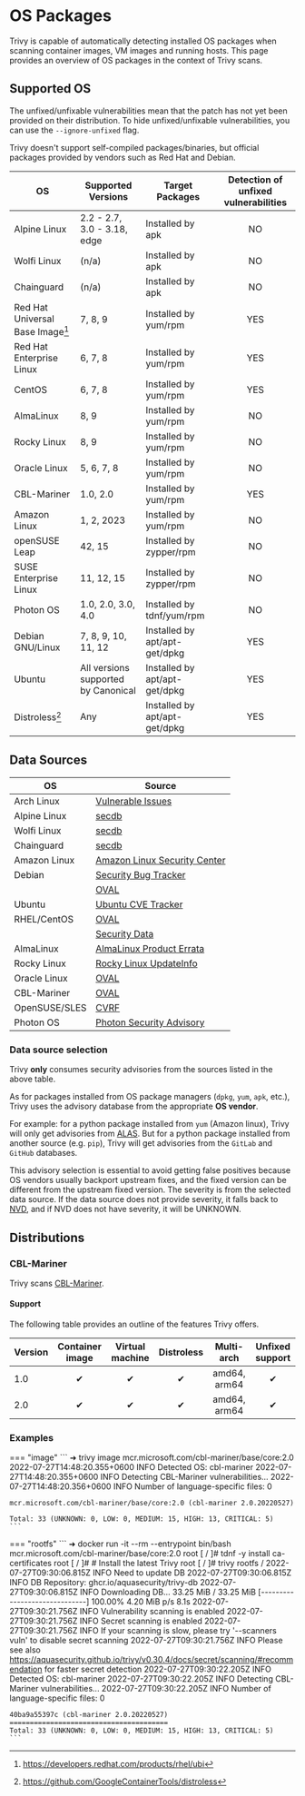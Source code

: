 # OS Packages
Trivy is capable of automatically detecting installed OS packages when scanning container images, VM images and running hosts.
This page provides an overview of OS packages in the context of Trivy scans.

## Supported OS

The unfixed/unfixable vulnerabilities mean that the patch has not yet been provided on their distribution.
To hide unfixed/unfixable vulnerabilities, you can use the `--ignore-unfixed` flag.

Trivy doesn't support self-compiled packages/binaries, but official packages provided by vendors such as Red Hat and Debian.

| OS                               | Supported Versions                  | Target Packages               | Detection of unfixed vulnerabilities |
| -------------------------------- | ----------------------------------- | ----------------------------- | :----------------------------------: |
| Alpine Linux                     | 2.2 - 2.7, 3.0 - 3.18, edge         | Installed by apk              |                  NO                  |
| Wolfi Linux                      | (n/a)                               | Installed by apk              |                  NO                  |
| Chainguard                       | (n/a)                               | Installed by apk              |                  NO                  |
| Red Hat Universal Base Image[^1] | 7, 8, 9                             | Installed by yum/rpm          |                 YES                  |
| Red Hat Enterprise Linux         | 6, 7, 8                             | Installed by yum/rpm          |                 YES                  |
| CentOS                           | 6, 7, 8                             | Installed by yum/rpm          |                 YES                  |
| AlmaLinux                        | 8, 9                                | Installed by yum/rpm          |                  NO                  |
| Rocky Linux                      | 8, 9                                | Installed by yum/rpm          |                  NO                  |
| Oracle Linux                     | 5, 6, 7, 8                          | Installed by yum/rpm          |                  NO                  |
| CBL-Mariner                      | 1.0, 2.0                            | Installed by yum/rpm          |                 YES                  |
| Amazon Linux                     | 1, 2, 2023                          | Installed by yum/rpm          |                  NO                  |
| openSUSE Leap                    | 42, 15                              | Installed by zypper/rpm       |                  NO                  |
| SUSE Enterprise Linux            | 11, 12, 15                          | Installed by zypper/rpm       |                  NO                  |
| Photon OS                        | 1.0, 2.0, 3.0, 4.0                  | Installed by tdnf/yum/rpm     |                  NO                  |
| Debian GNU/Linux                 | 7, 8, 9, 10, 11, 12                 | Installed by apt/apt-get/dpkg |                 YES                  |
| Ubuntu                           | All versions supported by Canonical | Installed by apt/apt-get/dpkg |                 YES                  |
| Distroless[^2]                   | Any                                 | Installed by apt/apt-get/dpkg |                 YES                  |

## Data Sources

| OS            | Source                                 |
| ------------- | -------------------------------------- |
| Arch Linux    | [Vulnerable Issues][arch]              |
| Alpine Linux  | [secdb][alpine]                        |
| Wolfi Linux   | [secdb][wolfi]                         |
| Chainguard    | [secdb][chainguard]                    |
| Amazon Linux  | [Amazon Linux Security Center][amazon] |
| Debian        | [Security Bug Tracker][debian-tracker] |
|               | [OVAL][debian-oval]                    |
| Ubuntu        | [Ubuntu CVE Tracker][ubuntu]           |
| RHEL/CentOS   | [OVAL][rhel-oval]                      |
|               | [Security Data][rhel-api]              |
| AlmaLinux     | [AlmaLinux Product Errata][alma]       |
| Rocky Linux   | [Rocky Linux UpdateInfo][rocky]        |
| Oracle Linux  | [OVAL][oracle]                         |
| CBL-Mariner   | [OVAL][mariner]                        |
| OpenSUSE/SLES | [CVRF][suse]                           |
| Photon OS     | [Photon Security Advisory][photon]     |

### Data source selection
Trivy **only** consumes security advisories from the sources listed in the above table.

As for packages installed from OS package managers (`dpkg`, `yum`, `apk`, etc.), Trivy uses the advisory database from the appropriate **OS vendor**.

For example: for a python package installed from `yum` (Amazon linux), Trivy will only get advisories from [ALAS][amazon].
But for a python package installed from another source (e.g. `pip`), Trivy will get advisories from the `GitLab` and `GitHub` databases.

This advisory selection is essential to avoid getting false positives because OS vendors usually backport upstream fixes, and the fixed version can be different from the upstream fixed version.
The severity is from the selected data source.
If the data source does not provide severity, it falls back to [NVD][nvd], and if NVD does not have severity, it will be UNKNOWN.

## Distributions
### CBL-Mariner
Trivy scans [CBL-Mariner][cbl-mariner].

#### Support
The following table provides an outline of the features Trivy offers.

| Version | Container image | Virtual machine | Distroless |  Multi-arch  | Unfixed support |
| ------- | :-------------: | :-------------: | :--------: | :----------: | :-------------: |
| 1.0     |        ✔        |        ✔        |     ✔      | amd64, arm64 |        ✔        |
| 2.0     |        ✔        |        ✔        |     ✔      | amd64, arm64 |        ✔        |

### Examples

=== "image"
    ```
    ➜ trivy image mcr.microsoft.com/cbl-mariner/base/core:2.0
    2022-07-27T14:48:20.355+0600	INFO	Detected OS: cbl-mariner
    2022-07-27T14:48:20.355+0600	INFO	Detecting CBL-Mariner vulnerabilities...
    2022-07-27T14:48:20.356+0600	INFO	Number of language-specific files: 0
    
    mcr.microsoft.com/cbl-mariner/base/core:2.0 (cbl-mariner 2.0.20220527)
        
    Total: 33 (UNKNOWN: 0, LOW: 0, MEDIUM: 15, HIGH: 13, CRITICAL: 5)
    ```

=== "rootfs"
    ```
    ➜ docker run  -it --rm --entrypoint bin/bash mcr.microsoft.com/cbl-mariner/base/core:2.0
    root [ / ]# tdnf -y install ca-certificates
    root [ / ]# # Install the latest Trivy
    root [ / ]# trivy rootfs /
    2022-07-27T09:30:06.815Z	INFO	Need to update DB
    2022-07-27T09:30:06.815Z	INFO	DB Repository: ghcr.io/aquasecurity/trivy-db
    2022-07-27T09:30:06.815Z	INFO	Downloading DB...
    33.25 MiB / 33.25 MiB [------------------------------] 100.00% 4.20 MiB p/s 8.1s
    2022-07-27T09:30:21.756Z	INFO	Vulnerability scanning is enabled
    2022-07-27T09:30:21.756Z	INFO	Secret scanning is enabled
    2022-07-27T09:30:21.756Z	INFO	If your scanning is slow, please try '--scanners vuln' to disable secret scanning
    2022-07-27T09:30:21.756Z	INFO	Please see also https://aquasecurity.github.io/trivy/v0.30.4/docs/secret/scanning/#recommendation for faster secret detection
    2022-07-27T09:30:22.205Z	INFO	Detected OS: cbl-mariner
    2022-07-27T09:30:22.205Z	INFO	Detecting CBL-Mariner vulnerabilities...
    2022-07-27T09:30:22.205Z	INFO	Number of language-specific files: 0
    
    40ba9a55397c (cbl-mariner 2.0.20220527)
    =======================================
    Total: 33 (UNKNOWN: 0, LOW: 0, MEDIUM: 15, HIGH: 13, CRITICAL: 5)
    ```

[^1]: https://developers.redhat.com/products/rhel/ubi
[^2]: https://github.com/GoogleContainerTools/distroless

[arch]: https://security.archlinux.org/
[alpine]: https://secdb.alpinelinux.org/
[wolfi]: https://packages.wolfi.dev/os/security.json
[chainguard]: https://packages.cgr.dev/chainguard/security.json
[amazon]: https://alas.aws.amazon.com/
[debian-tracker]: https://security-tracker.debian.org/tracker/
[debian-oval]: https://www.debian.org/security/oval/
[ubuntu]: https://ubuntu.com/security/cve
[rhel-oval]: https://www.redhat.com/security/data/oval/v2/
[rhel-api]: https://www.redhat.com/security/data/metrics/
[alma]: https://errata.almalinux.org/
[rocky]: https://download.rockylinux.org/pub/rocky/
[oracle]: https://linux.oracle.com/security/oval/
[suse]: http://ftp.suse.com/pub/projects/security/cvrf/
[photon]: https://packages.vmware.com/photon/photon_cve_metadata/
[mariner]: https://github.com/microsoft/CBL-MarinerVulnerabilityData/

[cbl-mariner]: https://github.com/microsoft/CBL-Mariner

[nvd]: https://nvd.nist.gov/

